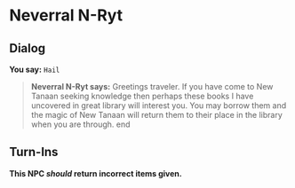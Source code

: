 # Neverral N-Ryt


## Dialog

**You say:** `Hail`



>**Neverral N-Ryt says:** Greetings traveler. If you have come to New Tanaan seeking knowledge then perhaps these books I have uncovered in great library will interest you. You may borrow them and the magic of New Tanaan will return them to their place in the library when you are through.
end



## Turn-Ins



**This NPC *should* return incorrect items given.**





